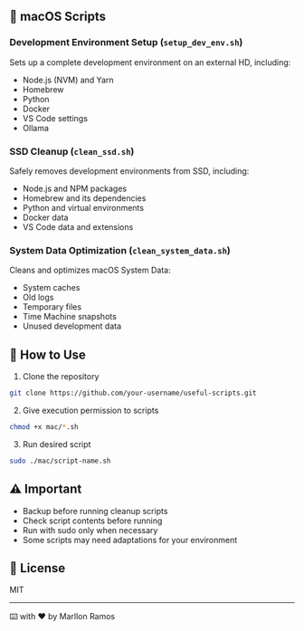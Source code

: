 ## 🍎 macOS Scripts

### Development Environment Setup (`setup_dev_env.sh`)
Sets up a complete development environment on an external HD, including:
- Node.js (NVM) and Yarn
- Homebrew
- Python
- Docker
- VS Code settings
- Ollama

### SSD Cleanup (`clean_ssd.sh`)
Safely removes development environments from SSD, including:
- Node.js and NPM packages
- Homebrew and its dependencies
- Python and virtual environments
- Docker data
- VS Code data and extensions

### System Data Optimization (`clean_system_data.sh`)
Cleans and optimizes macOS System Data:
- System caches
- Old logs
- Temporary files
- Time Machine snapshots
- Unused development data

## 🚀 How to Use

1. Clone the repository
```bash
git clone https://github.com/your-username/useful-scripts.git
```

2. Give execution permission to scripts
```bash
chmod +x mac/*.sh
```

3. Run desired script
```bash
sudo ./mac/script-name.sh
```

## ⚠️ Important

- Backup before running cleanup scripts
- Check script contents before running
- Run with sudo only when necessary
- Some scripts may need adaptations for your environment

## 📝 License

MIT

---
⌨️ with ❤️ by Marllon Ramos
